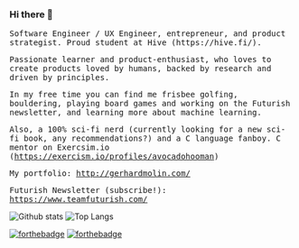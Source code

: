 ### Hi there 👋
<samp>
<p>
Software Engineer / UX Engineer, entrepreneur, and product strategist. Proud student at Hive (https://hive.fi/).

Passionate learner and product-enthusiast, who loves to create products loved by humans, backed by research and driven by principles.

In my free time you can find me frisbee golfing, bouldering, playing board games and working on the Futurish newsletter, and learning more about machine learning.

Also, a 100% sci-fi nerd (currently looking for a new sci-fi book, any recommendations?) and a C language fanboy. 
C mentor on Exercsim.io (https://exercism.io/profiles/avocadohooman)

My portfolio: http://gerhardmolin.com/

Futurish Newsletter (subscribe!): https://www.teamfuturish.com/

</p>
</samp>

![Github stats](https://github-readme-stats.vercel.app/api?username=avocadohooman&show_icons=true&theme=radical&hide=stars&include_all_commits=true)
![Top Langs](https://github-readme-stats.vercel.app/api/top-langs/?username=avocadohooman&layout=compact&langs_count=10)

[![forthebadge](https://img.shields.io/badge/instagram-follow%20me-%23E4405F.svg?&style=flat&logo=instagram)](https://www.instagram.com/avocadohooman/)
[![forthebadge](https://img.shields.io/badge/linkedin-follow%20me-%230077B5.svg?&style=flat&logo=linkedin)](https://www.linkedin.com/in/avocadohooman/)
